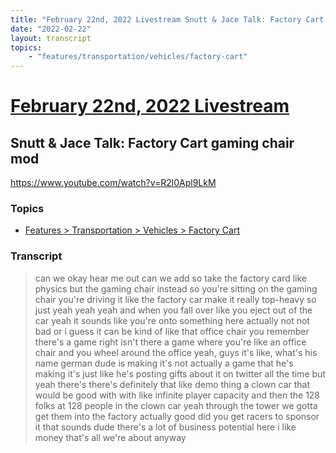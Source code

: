 ```yaml
---
title: "February 22nd, 2022 Livestream Snutt & Jace Talk: Factory Cart gaming chair mod"
date: "2022-02-22"
layout: transcript
topics:
    - "features/transportation/vehicles/factory-cart"
---
```

# [February 22nd, 2022 Livestream](../2022-02-22.md)
## Snutt & Jace Talk: Factory Cart gaming chair mod
https://www.youtube.com/watch?v=R2l0Apl9LkM

### Topics
* [Features > Transportation > Vehicles > Factory Cart](../topics/features/transportation/vehicles/factory-cart.md)

### Transcript

> can we okay hear me out can we add so take the factory card like physics but the gaming chair instead so you're sitting on the gaming chair you're driving it like the factory car make it really top-heavy so just yeah yeah yeah and when you fall over like you eject out of the car yeah it sounds like you're onto something here actually not not bad or i guess it can be kind of like that office chair you remember there's a game right isn't there a game where you're like an office chair and you wheel around the office yeah, guys it's like, what's his name german dude is making it's not actually a game that he's making it's just like he's posting gifts about it on twitter all the time but yeah there's there's definitely that like demo thing a clown car that would be good with with like infinite player capacity and then the 128 folks at 128 people in the clown car yeah through the tower we gotta get them into the factory actually good did you get racers to sponsor it that sounds dude there's a lot of business potential here i like money that's all we're about anyway
